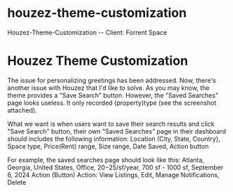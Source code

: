 # houzez-theme-customization
Houzez-Theme-Customization 
-- Client: Forrent Space
# Houzez Theme Customization


The issue for personalizing greetings has been addressed. Now, there's
another issue with Houzez that I'd like to solve.
As you may know, the theme provides a "Save Search" button. However, the
"Saved Searches" page looks useless. It only recorded (property)type (see
the screenshot attached).



What we want is when users want to save their search results and click
"Save Search" button, their own "Saved Searches" page in their dashboard
should includes the following information:
Location (City, State, Country), Space type, Price(Rent) range, Size
range, Date Saved, Action button



For example, the saved searches page should look like this:
Atlanta, Georgia, United States, Office, $20-$25/sf/year, 700 sf - 1000
sf, September 6, 2024 Action (Button)
Action: View Listings, Edit, Manage Notifications, Delete
